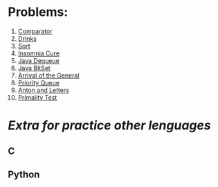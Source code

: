 **Problems:**
============================

1. [Comparator](https://www.hackerrank.com/challenges/java-comparator/problem)
1. [Drinks](https://codeforces.com/problemset/problem/200/B)
1. [Sort](https://www.hackerrank.com/challenges/java-sort/problem)
1. [Insomnia Cure](https://codeforces.com/problemset/problem/148/A)
1. [Java Dequeue](https://www.hackerrank.com/challenges/java-dequeue/problem)
1. [Java BitSet](https://www.hackerrank.com/challenges/java-bitset/problem)
1. [Arrival of the General](https://codeforces.com/problemset/problem/144/A)
1. [Priority Queue](https://www.hackerrank.com/challenges/java-priority-queue/problem)
1. [Anton and Letters](https://codeforces.com/problemset/problem/443/A)
1. [Primality Test](https://www.hackerrank.com/challenges/java-primality-test/problem)

**_Extra for practice other lenguages_**
=========================================

## C

## Python